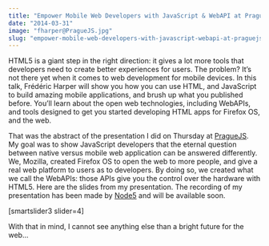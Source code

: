 ```yaml
---
title: "Empower Mobile Web Developers with JavaScript & WebAPI at PragueJS"
date: "2014-03-31"
image: "fharper@PragueJS.jpg"
slug: "empower-mobile-web-developers-with-javascript-webapi-at-praguejs"
---
```


HTML5 is a giant step in the right direction: it gives a lot more tools that developers need to create better experiences for users. The problem? It’s not there yet when it comes to web development for mobile devices. In this talk, Frédéric Harper will show you how you can use HTML, and JavaScript to build amazing mobile applications, and brush up what you published before. You’ll learn about the open web technologies, including WebAPIs, and tools designed to get you started developing HTML apps for Firefox OS, and the web.

That was the abstract of the presentation I did on Thursday at [PragueJS](https://www.praguejs.cz/ "PragueJS website"). My goal was to show JavaScript developers that the eternal question between native versus mobile web application can be answered differently. We, Mozilla, created Firefox OS to open the web to more people, and give a real web platform to users as to developers. By doing so, we created what we call the WebAPIs: those APIs give you the control over the hardware with HTML5. Here are the slides from my presentation. The recording of my presentation has been made by [Node5](https://node5.cz/ "Node5 website") and will be available soon.

\[smartslider3 slider=4\]

With that in mind, I cannot see anything else than a bright future for the web...

